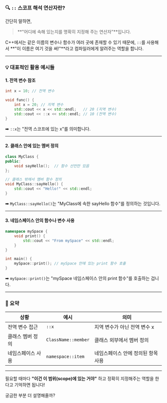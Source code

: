 ### 🔍 `::` 스코프 해석 연산자란?
간단히 말하면,

> **"어디에 속해 있는지를 명확히 지정해 주는 연산자"**입니다.

C++에서는 같은 이름의 변수나 함수가 여러 곳에 존재할 수 있기 때문에, `::`를 사용해서 **"이 이름은 여기 것을 써!"**라고 컴파일러에게 알려주는 역할을 합니다.

---

### 💡 대표적인 활용 예시들

#### 1. **전역 변수 참조**
```cpp
int x = 10; // 전역 변수

void func() {
    int x = 20; // 지역 변수
    std::cout << x << std::endl;   // 20 (지역 변수)
    std::cout << ::x << std::endl; // 10 (전역 변수)
}
```
➡ `::x`는 "전역 스코프에 있는 x"를 의미합니다.

---

#### 2. **클래스 안에 있는 멤버 정의**
```cpp
class MyClass {
public:
    void sayHello();  // 함수 선언만 있음
};

// 클래스 밖에서 멤버 함수 정의
void MyClass::sayHello() {
    std::cout << "Hello!" << std::endl;
}
```
➡ `MyClass::sayHello()`는 "MyClass에 속한 sayHello 함수"를 정의하는 것입니다.

---

#### 3. **네임스페이스 안의 함수나 변수 사용**
```cpp
namespace mySpace {
    void print() {
        std::cout << "From mySpace" << std::endl;
    }
}

int main() {
    mySpace::print(); // mySpace 안에 있는 print 함수 호출
}
```
➡ `mySpace::print()`는 "mySpace 네임스페이스 안의 print 함수"를 호출하는 겁니다.

---

### 🎯 요약

| 상황 | 예시 | 의미 |
|------|------|------|
| 전역 변수 접근 | `::x` | 지역 변수가 아닌 전역 변수 x |
| 클래스 멤버 정의 | `ClassName::member` | 클래스 외부에서 멤버 정의 |
| 네임스페이스 사용 | `namespace::item` | 네임스페이스 안에 정의된 항목 사용 |

---

필요할 때마다 **"이건 이 범위(scope)에 있는 거야"** 하고 정확히 지정해주는 역할을 한다고 기억하면 됩니다!

궁금한 부분 더 설명해줄까?
